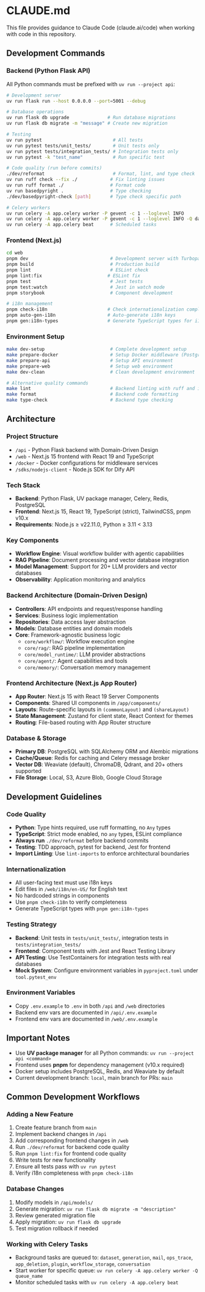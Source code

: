 # CLAUDE.md

This file provides guidance to Claude Code (claude.ai/code) when working with code in this repository.

## Development Commands

### Backend (Python Flask API)
All Python commands must be prefixed with `uv run --project api`:

```bash
# Development server
uv run flask run --host 0.0.0.0 --port=5001 --debug

# Database operations
uv run flask db upgrade              # Run database migrations
uv run flask db migrate -m "message" # Create new migration

# Testing
uv run pytest                          # All tests
uv run pytest tests/unit_tests/        # Unit tests only
uv run pytest tests/integration_tests/ # Integration tests only
uv run pytest -k "test_name"           # Run specific test

# Code quality (run before commits)
./dev/reformat                         # Format, lint, and type check
uv run ruff check --fix ./            # Fix linting issues
uv run ruff format ./                 # Format code
uv run basedpyright .                 # Type checking
./dev/basedpyright-check [path]       # Type check specific path

# Celery workers
uv run celery -A app.celery worker -P gevent -c 1 --loglevel INFO
uv run celery -A app.celery worker -P gevent -c 1 --loglevel INFO -Q dataset,generation,mail,ops_trace,app_deletion,plugin,workflow_storage,conversation
uv run celery -A app.celery beat      # Scheduled tasks
```

### Frontend (Next.js)
```bash
cd web
pnpm dev                              # Development server with Turbopack
pnpm build                            # Production build
pnpm lint                             # ESLint check
pnpm lint:fix                        # ESLint fix
pnpm test                             # Jest tests
pnpm test:watch                       # Jest in watch mode
pnpm storybook                        # Component development

# i18n management
pnpm check-i18n                      # Check internationalization completeness
pnpm auto-gen-i18n                   # Auto-generate i18n keys
pnpm gen:i18n-types                  # Generate TypeScript types for i18n
```

### Environment Setup
```bash
make dev-setup                        # Complete development setup
make prepare-docker                   # Setup Docker middleware (PostgreSQL, Redis, Weaviate)
make prepare-api                      # Setup API environment
make prepare-web                      # Setup web environment
make dev-clean                        # Clean development environment

# Alternative quality commands
make lint                             # Backend linting with ruff and import-linter
make format                           # Backend code formatting
make type-check                       # Backend type checking
```

## Architecture

### Project Structure
- `/api` - Python Flask backend with Domain-Driven Design
- `/web` - Next.js 15 frontend with React 19 and TypeScript
- `/docker` - Docker configurations for middleware services
- `/sdks/nodejs-client` - Node.js SDK for Dify API

### Tech Stack
- **Backend**: Python Flask, UV package manager, Celery, Redis, PostgreSQL
- **Frontend**: Next.js 15, React 19, TypeScript (strict), TailwindCSS, pnpm v10.x
- **Requirements**: Node.js ≥ v22.11.0, Python ≥ 3.11 < 3.13

### Key Components
- **Workflow Engine**: Visual workflow builder with agentic capabilities
- **RAG Pipeline**: Document processing and vector database integration
- **Model Management**: Support for 20+ LLM providers and vector databases
- **Observability**: Application monitoring and analytics

### Backend Architecture (Domain-Driven Design)
- **Controllers**: API endpoints and request/response handling
- **Services**: Business logic implementation
- **Repositories**: Data access layer abstraction
- **Models**: Database entities and domain models
- **Core**: Framework-agnostic business logic
  - `core/workflow/`: Workflow execution engine
  - `core/rag/`: RAG pipeline implementation
  - `core/model_runtime/`: LLM provider abstractions
  - `core/agent/`: Agent capabilities and tools
  - `core/memory/`: Conversation memory management

### Frontend Architecture (Next.js App Router)
- **App Router**: Next.js 15 with React 19 Server Components
- **Components**: Shared UI components in `/app/components/`
- **Layouts**: Route-specific layouts in `(commonLayout)` and `(shareLayout)`
- **State Management**: Zustand for client state, React Context for themes
- **Routing**: File-based routing with App Router structure

### Database & Storage
- **Primary DB**: PostgreSQL with SQLAlchemy ORM and Alembic migrations
- **Cache/Queue**: Redis for caching and Celery message broker
- **Vector DB**: Weaviate (default), ChromaDB, Qdrant, and 20+ others supported
- **File Storage**: Local, S3, Azure Blob, Google Cloud Storage

## Development Guidelines

### Code Quality
- **Python**: Type hints required, use ruff formatting, no `Any` types
- **TypeScript**: Strict mode enabled, no `any` types, ESLint compliance
- **Always run** `./dev/reformat` before backend commits
- **Testing**: TDD approach, pytest for backend, Jest for frontend
- **Import Linting**: Use `lint-imports` to enforce architectural boundaries

### Internationalization
- All user-facing text must use i18n keys
- Edit files in `/web/i18n/en-US/` for English text
- No hardcoded strings in components
- Use `pnpm check-i18n` to verify completeness
- Generate TypeScript types with `pnpm gen:i18n-types`

### Testing Strategy
- **Backend**: Unit tests in `tests/unit_tests/`, integration tests in `tests/integration_tests/`
- **Frontend**: Component tests with Jest and React Testing Library
- **API Testing**: Use TestContainers for integration tests with real databases
- **Mock System**: Configure environment variables in `pyproject.toml` under `tool.pytest_env`

### Environment Variables
- Copy `.env.example` to `.env` in both `/api` and `/web` directories
- Backend env vars are documented in `/api/.env.example`
- Frontend env vars are documented in `/web/.env.example`

## Important Notes
- Use **UV package manager** for all Python commands: `uv run --project api <command>`
- Frontend uses **pnpm** for dependency management (v10.x required)
- Docker setup includes PostgreSQL, Redis, and Weaviate by default
- Current development branch: `local`, main branch for PRs: `main`

## Common Development Workflows

### Adding a New Feature
1. Create feature branch from `main`
2. Implement backend changes in `/api`
3. Add corresponding frontend changes in `/web`
4. Run `./dev/reformat` for backend code quality
5. Run `pnpm lint:fix` for frontend code quality
6. Write tests for new functionality
7. Ensure all tests pass with `uv run pytest`
8. Verify i18n completeness with `pnpm check-i18n`

### Database Changes
1. Modify models in `/api/models/`
2. Generate migration: `uv run flask db migrate -m "description"`
3. Review generated migration file
4. Apply migration: `uv run flask db upgrade`
5. Test migration rollback if needed

### Working with Celery Tasks
- Background tasks are queued to: `dataset`, `generation`, `mail`, `ops_trace`, `app_deletion`, `plugin`, `workflow_storage`, `conversation`
- Start worker for specific queue: `uv run celery -A app.celery worker -Q queue_name`
- Monitor scheduled tasks with `uv run celery -A app.celery beat`